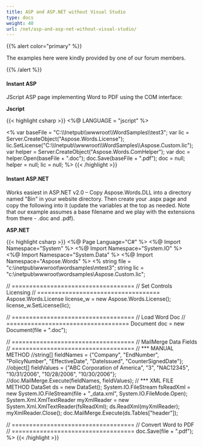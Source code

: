 ```yaml
---
title: ASP and ASP.NET without Visual Studio
type: docs
weight: 40
url: /net/asp-and-asp-net-without-visual-studio/
---
```


{{% alert color="primary" %}} 

The examples here were kindly provided by one of our forum members.

{{% /alert %}} 

#### **Instant ASP**

JScript ASP page implementing Word to PDF using the COM interface:

**Jscript**

{{< highlight csharp >}}
<%@ LANGUAGE = "jscript" %>
 <html>
 <body>
 <%
 var baseFile = "C:\\Inetpub\\wwwroot\\WordSamples\\test3";
 var lic = Server.CreateObject("Aspose.Words.License");
 lic.SetLicense("C:\\Inetpub\\wwwroot\\WordSamples\\Aspose.Custom.lic");
 var helper = Server.CreateObject("Aspose.Words.ComHelper");
 var doc = helper.Open(baseFile + ".doc");
 doc.Save(baseFile + ".pdf");
 doc = null;
 helper = null;
 lic = null;
 %>
 </body>
 </html>
{{< /highlight >}}

#### **Instant ASP.NET**

Works easiest in ASP.NET v2.0 – Copy Aspose.Words.DLL into a directory named "Bin" in your website directory. Then create your .aspx page and copy the following into it (update the variables at the top as needed. Note that our example assumes a base filename and we play with the extensions from there - .doc and .pdf).

**ASP.NET**

{{< highlight csharp >}}
 <%@ Page Language="C#" %>
 <%@ Import Namespace="System" %>
 <%@ Import Namespace="System.IO" %>
 <%@ Import Namespace="System.Data" %>
 <%@ Import Namespace="Aspose.Words" %>
 <%
 string file = "c:\\inetpub\\wwwroot\\wordsamples\\mtest3";
 string lic = "c:\\inetpub\\wwwroot\\wordsamples\\Aspose.Custom.lic";

 // ===================================
 //       Set Controls Licensing
 // ===================================
 Aspose.Words.License license_w = new Aspose.Words.License();
 license_w.SetLicense(lic);

 // ===================================
 //           Load Word Doc
 // ===================================
 Document doc = new Document(file + ".doc");

 // ===================================
 //       MailMerge Data Fields
 // ===================================
 // *** MANUAL METHOD
 //string[] fieldNames =  {"Company", "EndNumber", "PolicyNumber", "EffectiveDate", "DateIssued", "CounterSignedDate"};
 //object[] fieldValues = {"ABC Corporation of America", "3", "NAC12345", "10/31/2006", "10/28/2006", "10/30/2006"}; 
 //doc.MailMerge.Execute(fieldNames, fieldValues);
 // *** XML FILE METHOD
 DataSet ds = new DataSet();
 System.IO.FileStream fsReadXml = new System.IO.FileStream(file + "_data.xml", System.IO.FileMode.Open);
 System.Xml.XmlTextReader myXmlReader = new System.Xml.XmlTextReader(fsReadXml);
 ds.ReadXml(myXmlReader);
 myXmlReader.Close();
 doc.MailMerge.Execute(ds.Tables["header"]);

 // ===================================
 //        Convert Word to PDF
 // ===================================
 doc.Save(file + ".pdf");
%>
{{< /highlight >}}
